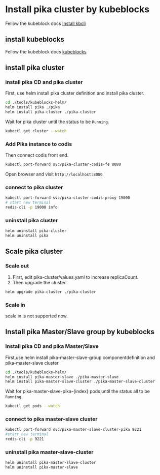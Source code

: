
# Install pika cluster by kubeblocks 
Fellow the kubeblock docs [Install kbcli](https://kubeblocks.io/docs/preview/user_docs/installation/install-kbcli)

## install kubeblocks
Fellow the kubeblock docs [kubeblocks](https://kubeblocks.io/docs/preview/user_docs/installation/install-kubeblocks)

## install pika cluster

### install pika CD and pika cluster 
First, use helm install pika cluster definition and install pika cluster.
```bash
cd ./tools/kubeblocks-helm/
helm install pika ./pika
helm install pika-cluster ./pika-cluster
```

Wait for pika cluster until the status to be `Running`.
```bash
kubectl get cluster --watch
````

### Add Pika instance to codis
Then connect codis front end.
```bash
kubectl port-forward svc/pika-cluster-codis-fe 8080
```
Open browser and visit `http://localhost:8080`

### connect to pika cluster
```bash
kubectl port-forward svc/pika-cluster-codis-proxy 19000
# start new terminal
redis-cli -p 19000 info
```
### uninstall pika cluster
```bash
helm uninstall pika-cluster
helm uninstall pika
```

## Scale pika cluster

### Scale out

1. First, edit pika-cluster/values.yaml to increase replicaCount.
2. Then upgrade the cluster.
```bash
helm upgrade pika-cluster ./pika-cluster
```

### Scale in
scale in is not supported now.

## Install pika Master/Slave group by kubeblocks

### Install pika CD and pika Master/Slave 
First,use helm install pika-master-slave-group componentdefinition and pika-master-slave cluster
```bash
cd ./tools/kubeblocks-helm/
helm install pika-master-slave ./pika-master-slave
helm install pika-master-slave-cluster ./pika-master-slave-cluster
```
Wait for pika-master-slave-pika-{index} pods until the status all to be `Running`.
```bash
kubectl get pods --watch
````
### connect to pika master-slave cluster
```bash
kubectl port-forward svc/pika-master-slave-cluster-pika 9221
#start new terminal
redis-cli -p 9221
```

### uninstall pika master-slave-cluster
```bash
helm uninstall pika-master-slave-cluster
helm uninstall pika-master-slave
```